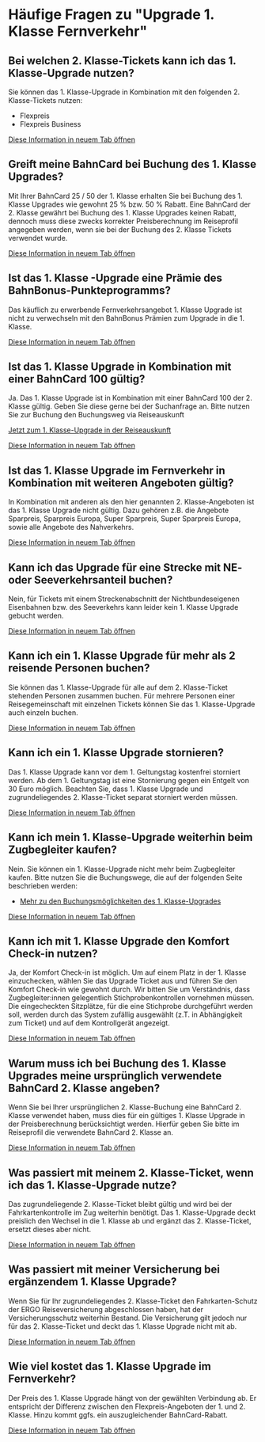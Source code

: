 Häufige Fragen zu "Upgrade 1. Klasse Fernverkehr"
==========

 Bei welchen 2. Klasse-Tickets kann ich das 1. Klasse-Upgrade nutzen?
----------

Sie können das 1. Klasse-Upgrade in Kombination mit den folgenden 2. Klasse-Tickets nutzen:

* Flexpreis
* Flexpreis Business

[Diese Information in neuem Tab öffnen](https://www.bahn.de/faq/bei-welchen-2-klasse-tickets-kann-ich-das-1-klasse-upgrade-nutzen)

 Greift meine BahnCard bei Buchung des 1. Klasse Upgrades?
----------

Mit Ihrer BahnCard 25 / 50 der 1. Klasse erhalten Sie bei Buchung des 1. Klasse Upgrades wie gewohnt 25 % bzw. 50 % Rabatt. Eine BahnCard der 2. Klasse gewährt bei Buchung des 1. Klasse Upgrades keinen Rabatt, dennoch muss diese zwecks korrekter Preisberechnung im Reiseprofil angegeben werden, wenn sie bei der Buchung des 2. Klasse Tickets verwendet wurde.

[Diese Information in neuem Tab öffnen](https://www.bahn.de/faq/greift-meine-bahncard-bei-buchung-des-1-klasse-upgrades)

 Ist das 1. Klasse -Upgrade eine Prämie des BahnBonus-Punkteprogramms?
----------

Das käuflich zu erwerbende Fernverkehrsangebot 1. Klasse Upgrade ist nicht zu verwechseln mit den BahnBonus Prämien zum Upgrade in die 1. Klasse.

[Diese Information in neuem Tab öffnen](https://www.bahn.de/faq/ist-1-klasse-upgrade-eine-praemie-bahnbonus-punkteprogramms)

 Ist das 1. Klasse Upgrade in Kombination mit einer BahnCard 100 gültig?
----------

Ja. Das 1. Klasse Upgrade ist in Kombination mit einer BahnCard 100 der 2. Klasse gültig. Geben Sie diese gerne bei der Suchanfrage an. Bitte nutzen Sie zur Buchung den Buchungsweg via Reiseauskunft

[Jetzt zum 1. Klasse-Upgrade in der Reiseauskunft](https://www.bahn.de/buchung/intern/start#?KL=1&ET=UPGRADE_1KLASSE_AUTONOM)

[Diese Information in neuem Tab öffnen](https://www.bahn.de/faq/ist-das-1-klasse-upgrade-in-kombination-mit-einer-bahncard-100-gueltig)

 Ist das 1. Klasse Upgrade im Fernverkehr in Kombination mit weiteren Angeboten gültig?
----------

In Kombination mit anderen als den hier genannten 2. Klasse-Angeboten ist das 1. Klasse Upgrade nicht gültig. Dazu gehören z.B. die Angebote Sparpreis, Sparpreis Europa, Super Sparpreis, Super Sparpreis Europa, sowie alle Angebote des Nahverkehrs.

[Diese Information in neuem Tab öffnen](https://www.bahn.de/faq/ist-das-1-klasse-upgrade-in-kombination-mit-weiteren-angeboten-gueltig)

 Kann ich das Upgrade für eine Strecke mit NE- oder Seeverkehrsanteil buchen?
----------

Nein, für Tickets mit einem Streckenabschnitt der Nichtbundeseigenen Eisenbahnen bzw. des Seeverkehrs kann leider kein 1. Klasse Upgrade gebucht werden.

[Diese Information in neuem Tab öffnen](https://www.bahn.de/faq/kann-ich-das-upgrade-fuer-eine-strecke-mit-ne-oder-seeverkehrsanteil-buchen)

 Kann ich ein 1. Klasse Upgrade für mehr als 2 reisende Personen buchen?
----------

Sie können das 1. Klasse-Upgrade für alle auf dem 2. Klasse-Ticket stehenden Personen zusammen buchen. Für mehrere Personen einer Reisegemeinschaft mit einzelnen Tickets können Sie das 1. Klasse-Upgrade auch einzeln buchen.

[Diese Information in neuem Tab öffnen](https://www.bahn.de/faq/kann-ich-ein-1-klasse-upgrade-fuer-mehr-als-2-reisende-personen-buchen)

 Kann ich ein 1. Klasse Upgrade stornieren?
----------

Das 1. Klasse Upgrade kann vor dem 1. Geltungstag kostenfrei storniert werden. Ab dem 1. Geltungstag ist eine Stornierung gegen ein Entgelt von 30 Euro möglich. Beachten Sie, dass 1. Klasse Upgrade und zugrundeliegendes 2. Klasse-Ticket separat storniert werden müssen.

[Diese Information in neuem Tab öffnen](https://www.bahn.de/faq/kann-ich-ein-1-klasse-upgrade-stornieren)

 Kann ich mein 1. Klasse-Upgrade weiterhin beim Zugbegleiter kaufen?
----------

Nein. Sie können ein 1. Klasse-Upgrade nicht mehr beim Zugbegleiter kaufen. Bitte nutzen Sie die Buchungswege, die auf der folgenden Seite beschrieben werden:

* [Mehr zu den Buchungsmöglichkeiten des 1. Klasse-Upgrades](https://www.bahn.de/angebot/zusatzticket/erste-klasse-upgrade)

[Diese Information in neuem Tab öffnen](https://www.bahn.de/faq/kann-ich-mein-1-klasse-upgrade-weiterhin-beim-zugbegleiter-erwerben)

 Kann ich mit 1. Klasse Upgrade den Komfort Check-in nutzen?
----------

Ja, der Komfort Check-in ist möglich. Um auf einem Platz in der 1. Klasse einzuchecken, wählen Sie das Upgrade Ticket aus und führen Sie den Komfort Check-in wie gewohnt durch. Wir bitten Sie um Verständnis, dass Zugbegleiter:innen gelegentlich Stichprobenkontrollen vornehmen müssen. Die eingecheckten Sitzplätze, für die eine Stichprobe durchgeführt werden soll, werden durch das System zufällig ausgewählt (z.T. in Abhängigkeit zum Ticket) und auf dem Kontrollgerät angezeigt.

[Diese Information in neuem Tab öffnen](https://www.bahn.de/faq/kann-ich-mit-1-klasse-upgrade-den-komfort-check-in-nutzen)

 Warum muss ich bei Buchung des 1. Klasse Upgrades meine ursprünglich verwendete BahnCard 2. Klasse angeben?
----------

Wenn Sie bei Ihrer ursprünglichen 2. Klasse-Buchung eine BahnCard 2. Klasse verwendet haben, muss dies für ein gültiges 1. Klasse Upgrade in der Preisberechnung berücksichtigt werden. Hierfür geben Sie bitte im Reiseprofil die verwendete BahnCard 2. Klasse an.

[Diese Information in neuem Tab öffnen](https://www.bahn.de/faq/warum-2-klasse-bahncard-bei-1-klasse-upgrade-angeben)

 Was passiert mit meinem 2. Klasse-Ticket, wenn ich das 1. Klasse-Upgrade nutze?
----------

Das zugrundeliegende 2. Klasse-Ticket bleibt gültig und wird bei der Fahrkartenkontrolle im Zug weiterhin benötigt. Das 1. Klasse-Upgrade deckt preislich den Wechsel in die 1. Klasse ab und ergänzt das 2. Klasse-Ticket, ersetzt dieses aber nicht.

[Diese Information in neuem Tab öffnen](https://www.bahn.de/faq/was-passiert-mit-2-klasse-ticket-wenn-ich-das-1-klasse-upgrade-nutze)

 Was passiert mit meiner Versicherung bei ergänzendem 1. Klasse Upgrade?
----------

Wenn Sie für Ihr zugrundeliegendes 2. Klasse-Ticket den Fahrkarten-Schutz der ERGO Reiseversicherung abgeschlossen haben, hat der Versicherungsschutz weiterhin Bestand. Die Versicherung gilt jedoch nur für das 2. Klasse-Ticket und deckt das 1. Klasse Upgrade nicht mit ab.

[Diese Information in neuem Tab öffnen](https://www.bahn.de/faq/was-passiert-mit-meiner-versicherung-bei-ergaenzendem-1-klasse-upgrade)

 Wie viel kostet das 1. Klasse Upgrade im Fernverkehr?
----------

Der Preis des 1. Klasse Upgrade hängt von der gewählten Verbindung ab. Er entspricht der Differenz zwischen den Flexpreis-Angeboten der 1. und 2. Klasse. Hinzu kommt ggfs. ein auszugleichender BahnCard-Rabatt.

[Diese Information in neuem Tab öffnen](https://www.bahn.de/faq/wie-viel-kostet-das-1-klasse-upgrade-im-fernverkehr)
